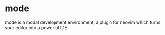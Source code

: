 # mode

mode is a modal development environment, a plugin for neovim which turns your
editor into a powerful IDE.

